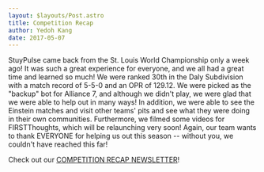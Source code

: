 ```yaml
---
layout: $layouts/Post.astro
title: Competition Recap
author: Yedoh Kang
date: 2017-05-07
---
```


StuyPulse came back from the St. Louis World Championship only a week ago! It was such a great experience for everyone, and we all had a great time and learned so much! We were ranked 30th in the Daly Subdivision with a match record of 5-5-0 and an OPR of 129.12. We were picked as the "backup" bot for Alliance 7, and although we didn't play, we were glad that we were able to help out in many ways! In addition, we were able to see the Einstein matches and visit other teams' pits and see what they were doing in their own communities. Furthermore, we filmed some videos for FIRSTThoughts, which will be relaunching very soon! Again, our team wants to thank EVERYONE for helping us out this season -- without you, we couldn't have reached this far!

Check out our [COMPETITION RECAP NEWSLETTER](https://stuypulse.nyc3.cdn.digitaloceanspaces.com/site%2Fpdf%2Fold_pdfs%2F2017_competition-recap.pdf)!
